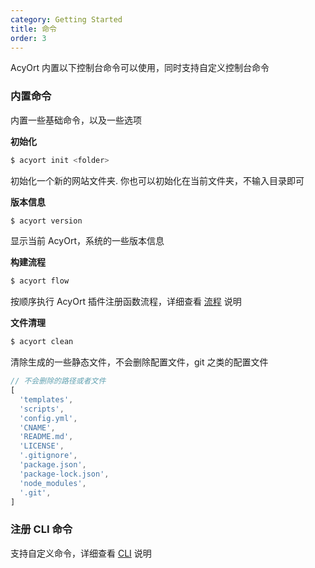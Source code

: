 ```yaml
---
category: Getting Started
title: 命令
order: 3
---
```


AcyOrt 内置以下控制台命令可以使用，同时支持自定义控制台命令

### 内置命令

内置一些基础命令，以及一些选项

**初始化**

```bash
$ acyort init <folder>
```

初始化一个新的网站文件夹. 你也可以初始化在当前文件夹，不输入目录即可

**版本信息**

```bash
$ acyort version
```

显示当前 AcyOrt，系统的一些版本信息

**构建流程**

```bash
$ acyort flow
```

按顺序执行 AcyOrt 插件注册函数流程，详细查看 [流程](/api/workflow/) 说明

**文件清理**

```bash
$ acyort clean
```

清除生成的一些静态文件，不会删除配置文件，git 之类的配置文件

```js
// 不会删除的路径或者文件
[
  'templates',
  'scripts',
  'config.yml',
  'CNAME',
  'README.md',
  'LICENSE',
  '.gitignore',
  'package.json',
  'package-lock.json',
  'node_modules',
  '.git',
]
```

### 注册 CLI 命令

支持自定义命令，详细查看 [CLI](/api/cli/) 说明
